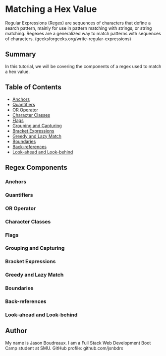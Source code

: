 # Matching a Hex Value

Regular Expressions (Regex) are sequences of characters that define a search pattern, mainly for use in pattern matching with strings, or string matching. Regexes are a generalized way to match patterns with sequences of characters. (geeksforgeeks.org/write-regular-expressions)

## Summary

In this tutorial, we will be covering the components of a regex used to match a hex value. 

## Table of Contents

- [Anchors](#anchors)
- [Quantifiers](#quantifiers)
- [OR Operator](#or-operator)
- [Character Classes](#character-classes)
- [Flags](#flags)
- [Grouping and Capturing](#grouping-and-capturing)
- [Bracket Expressions](#bracket-expressions)
- [Greedy and Lazy Match](#greedy-and-lazy-match)
- [Boundaries](#boundaries)
- [Back-references](#back-references)
- [Look-ahead and Look-behind](#look-ahead-and-look-behind)

## Regex Components

### Anchors

### Quantifiers

### OR Operator

### Character Classes

### Flags

### Grouping and Capturing

### Bracket Expressions

### Greedy and Lazy Match

### Boundaries

### Back-references

### Look-ahead and Look-behind

## Author

My name is Jason Boudreaux. I am a Full Stack Web Development Boot Camp student at SMU.
GitHub profile: github.com/jsnbdrx